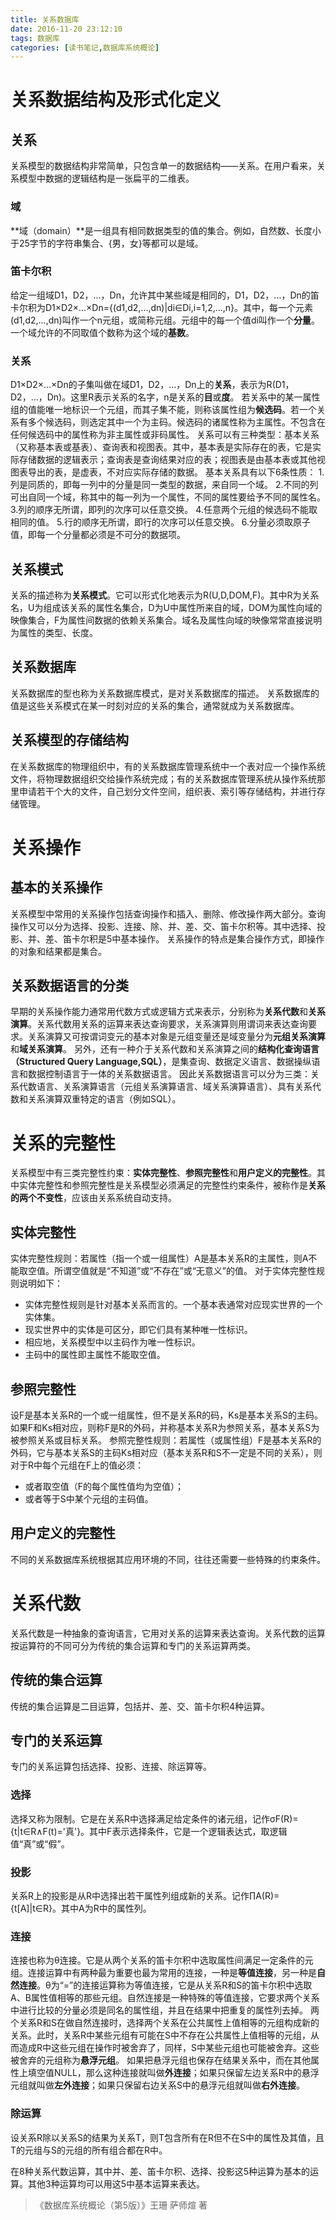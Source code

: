 ```yaml
---
title: 关系数据库
date: 2016-11-20 23:12:10
tags: 数据库
categories: [读书笔记,数据库系统概论]
---
```

# 关系数据结构及形式化定义
## 关系
关系模型的数据结构非常简单，只包含单一的数据结构——关系。在用户看来，关系模型中数据的逻辑结构是一张扁平的二维表。
<!--more-->
### 域
**域（domain）**是一组具有相同数据类型的值的集合。例如，自然数、长度小于25字节的字符串集合、{男，女}等都可以是域。
### 笛卡尔积
给定一组域D1，D2，...，Dn，允许其中某些域是相同的，D1，D2，...，Dn的笛卡尔积为D1×D2×...×Dn={(d1,d2,...,dn)|di∈Di,i=1,2,...,n}。其中，每一个元素(d1,d2,...,dn)叫作一个n元组，或简称元组。元组中的每一个值di叫作一个**分量**。
一个域允许的不同取值个数称为这个域的**基数**。
### 关系
D1×D2×...×Dn的子集叫做在域D1，D2，...，Dn上的**关系**，表示为R(D1，D2，...，Dn)。这里R表示关系的名字，n是关系的**目**或**度**。
若关系中的某一属性组的值能唯一地标识一个元组，而其子集不能，则称该属性组为**候选码**。若一个关系有多个候选码，则选定其中一个为主码。候选码的诸属性称为主属性。不包含在任何候选码中的属性称为非主属性或非码属性。
关系可以有三种类型：基本关系（又称基本表或基表）、查询表和视图表。其中，基本表是实际存在的表，它是实际存储数据的逻辑表示；查询表是查询结果对应的表；视图表是由基本表或其他视图表导出的表，是虚表，不对应实际存储的数据。
基本关系具有以下6条性质：
1.列是同质的，即每一列中的分量是同一类型的数据，来自同一个域。
2.不同的列可出自同一个域，称其中的每一列为一个属性，不同的属性要给予不同的属性名。
3.列的顺序无所谓，即列的次序可以任意交换。
4.任意两个元组的候选码不能取相同的值。
5.行的顺序无所谓，即行的次序可以任意交换。
6.分量必须取原子值，即每一个分量都必须是不可分的数据项。

## 关系模式
关系的描述称为**关系模式**。它可以形式化地表示为R(U,D,DOM,F)。其中R为关系名，U为组成该关系的属性名集合，D为U中属性所来自的域，DOM为属性向域的映像集合，F为属性间数据的依赖关系集合。域名及属性向域的映像常常直接说明为属性的类型、长度。
## 关系数据库
关系数据库的型也称为关系数据库模式，是对关系数据库的描述。
关系数据库的值是这些关系模式在某一时刻对应的关系的集合，通常就成为关系数据库。
## 关系模型的存储结构
在关系数据库的物理组织中，有的关系数据库管理系统中一个表对应一个操作系统文件，将物理数据组织交给操作系统完成；有的关系数据库管理系统从操作系统那里申请若干个大的文件，自己划分文件空间，组织表、索引等存储结构，并进行存储管理。
# 关系操作
## 基本的关系操作
关系模型中常用的关系操作包括查询操作和插入、删除、修改操作两大部分。查询操作又可以分为选择、投影、连接、除、并、差、交、笛卡尔积等。其中选择、投影、并、差、笛卡尔积是5中基本操作。
关系操作的特点是集合操作方式，即操作的对象和结果都是集合。
## 关系数据语言的分类
早期的关系操作能力通常用代数方式或逻辑方式来表示，分别称为**关系代数**和**关系演算**。关系代数用关系的运算来表达查询要求，关系演算则用谓词来表达查询要求。关系演算又可按谓词变元的基本对象是元组变量还是域变量分为**元组关系演算**和**域关系演算**。
另外，还有一种介于关系代数和关系演算之间的**结构化查询语言（Structured Query Language,SQL）**，是集查询、数据定义语言、数据操纵语言和数据控制语言于一体的关系数据语言。
因此关系数据语言可以分为三类：关系代数语言、关系演算语言（元组关系演算语言、域关系演算语言）、具有关系代数和关系演算双重特定的语言（例如SQL）。
# 关系的完整性
关系模型中有三类完整性约束：**实体完整性**、**参照完整性**和**用户定义的完整性**。其中实体完整性和参照完整性是关系模型必须满足的完整性约束条件，被称作是**关系的两个不变性**，应该由关系系统自动支持。
## 实体完整性
实体完整性规则：若属性（指一个或一组属性）A是基本关系R的主属性，则A不能取空值。所谓空值就是“不知道”或“不存在”或“无意义”的值。
对于实体完整性规则说明如下：
- 实体完整性规则是针对基本关系而言的。一个基本表通常对应现实世界的一个实体集。
- 现实世界中的实体是可区分，即它们具有某种唯一性标识。
- 相应地，关系模型中以主码作为唯一性标识。
- 主码中的属性即主属性不能取空值。

## 参照完整性
设F是基本关系R的一个或一组属性，但不是关系R的码，Ks是基本关系S的主码。如果F和Ks相对应，则称F是R的外码，并称基本关系R为参照关系，基本关系S为被参照关系或目标关系。
参照完整性规则：若属性（或属性组）F是基本关系R的外码，它与基本关系S的主码Ks相对应（基本关系R和S不一定是不同的关系），则对于R中每个元组在F上的值必须：
- 或者取空值（F的每个属性值均为空值）；
- 或者等于S中某个元组的主码值。

## 用户定义的完整性
不同的关系数据库系统根据其应用环境的不同，往往还需要一些特殊的约束条件。
# 关系代数
关系代数是一种抽象的查询语言，它用对关系的运算来表达查询。关系代数的运算按运算符的不同可分为传统的集合运算和专门的关系运算两类。
## 传统的集合运算
传统的集合运算是二目运算，包括并、差、交、笛卡尔积4种运算。
## 专门的关系运算
专门的关系运算包括选择、投影、连接、除运算等。
### 选择
选择又称为限制。它是在关系R中选择满足给定条件的诸元组，记作σF(R)={t|t∈R∧F(t)='真'}。其中F表示选择条件，它是一个逻辑表达式，取逻辑值“真”或“假”。
### 投影
关系R上的投影是从R中选择出若干属性列组成新的关系。记作∏A(R)={t[A]|t∈R}。其中A为R中的属性列。
### 连接
连接也称为θ连接。它是从两个关系的笛卡尔积中选取属性间满足一定条件的元组。连接运算中有两种最为重要也最为常用的连接，一种是**等值连接**，另一种是**自然连接**。θ为“=”的连接运算称为等值连接，它是从关系R和S的笛卡尔积中选取A、B属性值相等的那些元组。自然连接是一种特殊的等值连接，它要求两个关系中进行比较的分量必须是同名的属性组，并且在结果中把重复的属性列去掉。
两个关系R和S在做自然连接时，选择两个关系在公共属性上值相等的元组构成新的关系。此时，关系R中某些元组有可能在S中不存在公共属性上值相等的元组，从而造成R中这些元组在操作时被舍弃了，同样，S中某些元组也可能被舍弃。这些被舍弃的元组称为**悬浮元组**。
如果把悬浮元组也保存在结果关系中，而在其他属性上填空值NULL，那么这种连接就叫做**外连接**；如果只保留左边关系R中的悬浮元组就叫做**左外连接**；如果只保留右边关系S中的悬浮元组就叫做**右外连接**。
### 除运算
设关系R除以关系S的结果为关系T，则T包含所有在R但不在S中的属性及其值，且T的元组与S的元组的所有组合都在R中。

在8种关系代数运算，其中并、差、笛卡尔积、选择、投影这5种运算为基本的运算。其他3种运算均可以用这5中基本运算来表达。



> 《数据库系统概论（第5版）》王珊 萨师煊 著
